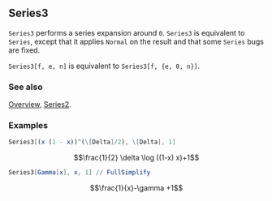 ## Series3

`Series3` performs a series expansion around `0`. `Series3` is equivalent to `Series`, except that it applies `Normal` on the result and that some `Series` bugs are fixed.

`Series3[f, e, n]` is equivalent to  `Series3[f, {e, 0, n}]`.

### See also

[Overview](Extra/FeynCalc.md), [Series2](Series2.md).

### Examples

```mathematica
Series3[(x (1 - x))^(\[Delta]/2), \[Delta], 1]
```

$$\frac{1}{2} \delta  \log ((1-x) x)+1$$

```mathematica
Series3[Gamma[x], x, 1] // FullSimplify
```

$$\frac{1}{x}-\gamma +1$$